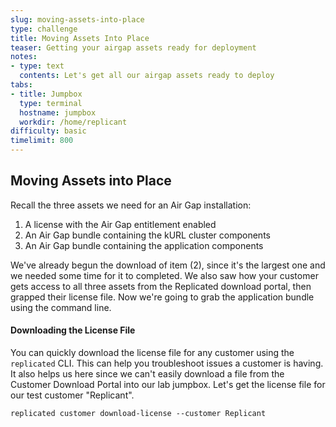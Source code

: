 ```yaml
---
slug: moving-assets-into-place
type: challenge
title: Moving Assets Into Place
teaser: Getting your airgap assets ready for deployment
notes:
- type: text
  contents: Let's get all our airgap assets ready to deploy
tabs:
- title: Jumpbox
  type: terminal
  hostname: jumpbox
  workdir: /home/replicant
difficulty: basic
timelimit: 800
---
```


## Moving Assets into Place

Recall the three assets we need for an Air Gap installation:

1. A license with the Air Gap entitlement enabled
2. An Air Gap bundle containing the kURL cluster components
3. An Air Gap bundle containing the application components

We've already begun the download of item (2), since it's the largest
one and we needed some time for it to completed. We also saw how your
customer gets access to all three assets from the Replicated download
portal, then grapped their license file. Now we're going to grab the
application bundle using the command line.

#### Downloading the License File

You can quickly download the license file for any customer using the
`replicated` CLI. This can help you troubleshoot issues a customer is 
having. It also helps us here since we can't easily download a file 
from the Customer Download Portal into our lab jumpbox. Let's get the
license file for our test customer "Replicant".

```
replicated customer download-license --customer Replicant
```
